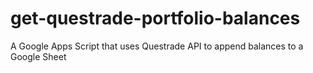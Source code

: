 # get-questrade-portfolio-balances
A Google Apps Script that uses Questrade API to append balances to a Google Sheet
